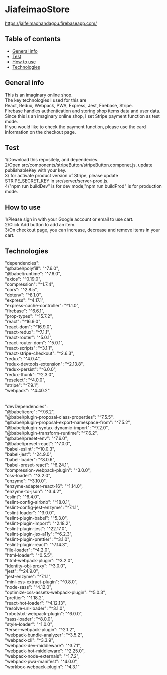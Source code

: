 # JiafeimaoStore

https://jaifeimaohandagou.firebaseapp.com/

## Table of contents

- [General info](#general-info)
- [Test](#test)
- [How to use](#how-to-use)
- [Technologies](#technologies)

## General info

This is an imaginary online shop. <br>
The key technologies I used for this are <br>
React, Redux, Webpack, PWA, Express, Jest, Firebase, Stripe.<br>
Firebase handles authentication and storing shop items data and user data. <br>
Since this is an imaginary online shop, I set Stripe payment function as test mode.<br>
If you would like to check the payment function, please use the card information on the checkout page.

## Test

1/Download this repositely, and dependecies.<br>
2/Open src/components/stripeButton/stripeButton.componet.js. update publishableKey with your key.<br>
3/<optional> for activate product version of Stripe, please update STRIPE_SECRET_KEY in src/server/server-prod.js. <br>
4/"npm run buildDev" is for dev mode,"npm run buildProd" is for production mode. <br>

## How to use

1/Please sign in with your Google account or email to use cart.<br>
2/Click Add button to add an item.<br>
3/On checkout page, you can increase, decrease and remove items in your cart.<br>

## Technologies

"dependencies": <br>
"@babel/polyfill": "^7.6.0",<br>
"@babel/runtime": "^7.6.0",<br>
"axios": "^0.19.0",<br>
"compression": "^1.7.4",<br>
"cors": "^2.8.5",<br>
"dotenv": "^8.1.0",<br>
"express": "^4.17.1",<br>
"express-cache-controller": "^1.1.0",<br>
"firebase": "^6.6.1",<br>
"prop-types": "^15.7.2",<br>
"react": "^16.9.0",<br>
"react-dom": "^16.9.0",<br>
"react-redux": "^7.1.1",<br>
"react-router": "^5.0.1",<br>
"react-router-dom": "^5.0.1",<br>
"react-scripts": "^3.1.1",<br>
"react-stripe-checkout": "^2.6.3",<br>
"redux": "^4.0.4",<br>
"redux-devtools-extension": "^2.13.8",<br>
"redux-persist": "^6.0.0",<br>
"redux-thunk": "^2.3.0",<br>
"reselect": "^4.0.0",<br>
"stripe": "^7.9.1",<br>
"webpack": "^4.40.2"<br><br><br>
"devDependencies": <br>
"@babel/core": "^7.6.2",<br>
"@babel/plugin-proposal-class-properties": "^7.5.5",<br>
"@babel/plugin-proposal-export-namespace-from": "^7.5.2",<br>
"@babel/plugin-syntax-dynamic-import": "^7.2.0",<br>
"@babel/plugin-transform-runtime": "^7.6.2",<br>
"@babel/preset-env": "^7.6.0",<br>
"@babel/preset-react": "^7.0.0",<br>
"babel-eslint": "^10.0.3",<br>
"babel-jest": "^24.9.0",<br>
"babel-loader": "^8.0.6",<br>
"babel-preset-react": "^6.24.1",<br>
"compression-webpack-plugin": "^3.0.0",<br>
"css-loader": "^3.2.0",<br>
"enzyme": "^3.10.0",<br>
"enzyme-adapter-react-16": "^1.14.0",<br>
"enzyme-to-json": "^3.4.2",<br>
"eslint": "^6.4.0",<br>
"eslint-config-airbnb": "^18.0.1",<br>
"eslint-config-jest-enzyme": "^7.1.1",<br>
"eslint-loader": "^3.0.0",<br>
"eslint-plugin-babel": "^5.3.0",<br>
"eslint-plugin-import": "^2.18.2",<br>
"eslint-plugin-jest": "^22.17.0",<br>
"eslint-plugin-jsx-a11y": "^6.2.3",<br>
"eslint-plugin-prettier": "^3.1.0",<br>
"eslint-plugin-react": "^7.14.3",<br>
"file-loader": "^4.2.0",<br>
"html-loader": "^0.5.5",<br>
"html-webpack-plugin": "^3.2.0",<br>
"identity-obj-proxy": "^3.0.0",<br>
"jest": "^24.9.0",<br>
"jest-enzyme": "^7.1.1",<br>
"mini-css-extract-plugin": "^0.8.0",<br>
"node-sass": "^4.12.0",<br>
"optimize-css-assets-webpack-plugin": "^5.0.3",<br>
"prettier": "^1.18.2",<br>
"react-hot-loader": "^4.12.13",<br>
"resolve-url-loader": "^3.1.0",<br>
"robotstxt-webpack-plugin": "^6.0.0",<br>
"sass-loader": "^8.0.0",<br>
"style-loader": "^1.0.0",<br>
"terser-webpack-plugin": "^2.1.2",<br>
"webpack-bundle-analyzer": "^3.5.2",<br>
"webpack-cli": "^3.3.9",<br>
"webpack-dev-middleware": "^3.7.1",<br>
"webpack-hot-middleware": "^2.25.0",<br>
"webpack-node-externals": "^1.7.2",<br>
"webpack-pwa-manifest": "^4.0.0",<br>
"workbox-webpack-plugin": "^4.3.1"<br>
